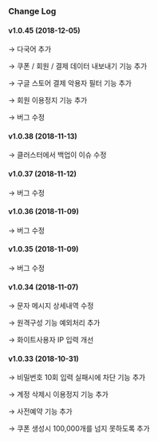 ### Change Log

#### v1.0.45 (2018-12-05)

→ 다국어 추가

→ 쿠폰 / 회원 / 결제 데이터 내보내기 기능 추가

→ 구글 스토어 결제 악용자 필터 기능 추가

→ 회원 이용정지 기능 추가

→ 버그 수정

#### v1.0.38 (2018-11-13)

→ 클러스터에서 백업이 이슈 수정

#### v1.0.37 (2018-11-12)

→ 버그 수정

#### v1.0.36 (2018-11-09)

→ 버그 수정

#### v1.0.35 (2018-11-09)

→ 버그 수정

#### v1.0.34 (2018-11-07)

→ 문자 메시지 상세내역 수정

→ 원격구성 기능 예외처리 추가

→ 화이트사용자 IP 입력 개선

#### v1.0.33 (2018-10-31)

→ 비밀번호 10회 입력 실패시에 차단 기능 추가

→ 계정 삭제시 이용정지 기능 추가

→ 사전예약 기능 추가

→ 쿠폰 생성시 100,000개를 넘지 못하도록 추가